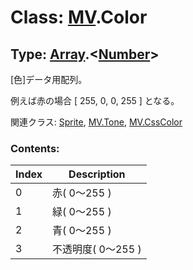 # Class: [MV](MV.md).Color

## Type: [Array](Array.md).&lt;[Number](Number.md)&gt;

[色]データ用配列。

例えば赤の場合 [ 255, 0, 0, 255 ] となる。

関連クラス: [Sprite](Sprite.md), [MV.Tone](MV.Tone.md), [MV.CssColor](MV.CssColor.md)


### Contents:

| Index | Description |
| --- | --- |
| 0 | 赤( 0〜255 ) |
| 1 | 緑( 0〜255 ) |
| 2 | 青( 0〜255 ) |
| 3 | 不透明度( 0〜255 ) |

